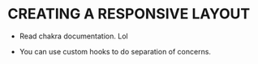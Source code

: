 # CREATING A RESPONSIVE LAYOUT
- Read chakra documentation. Lol

- You can use custom hooks to do separation of concerns.